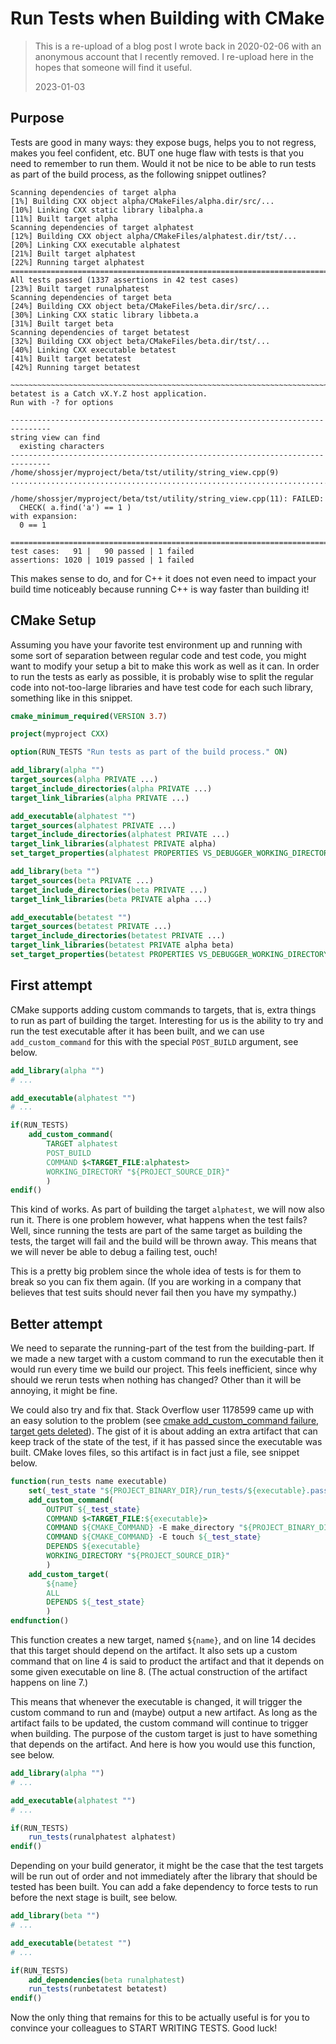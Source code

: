 # Run Tests when Building with CMake

> This is a re-upload of a blog post I wrote back in 2020-02-06 with
> an anonymous account that I recently removed. I re-upload here in
> the hopes that someone will find it useful.
>
> 2023-01-03

## Purpose

Tests are good in many ways: they expose bugs, helps you to not
regress, makes you feel confident, etc. BUT one huge flaw with tests
is that you need to remember to run them. Would it not be nice to be
able to run tests as part of the build process, as the following
snippet outlines?

```text
Scanning dependencies of target alpha
[1%] Building CXX object alpha/CMakeFiles/alpha.dir/src/...
[10%] Linking CXX static library libalpha.a
[11%] Built target alpha
Scanning dependencies of target alphatest
[12%] Building CXX object alpha/CMakeFiles/alphatest.dir/tst/...
[20%] Linking CXX executable alphatest
[21%] Built target alphatest
[22%] Running target alphatest
===============================================================================
All tests passed (1337 assertions in 42 test cases)
[23%] Built target runalphatest
Scanning dependencies of target beta
[24%] Building CXX object beta/CMakeFiles/beta.dir/src/...
[30%] Linking CXX static library libbeta.a
[31%] Built target beta
Scanning dependencies of target betatest
[32%] Building CXX object beta/CMakeFiles/beta.dir/tst/...
[40%] Linking CXX executable betatest
[41%] Built target betatest
[42%] Running target betatest

~~~~~~~~~~~~~~~~~~~~~~~~~~~~~~~~~~~~~~~~~~~~~~~~~~~~~~~~~~~~~~~~~~~~~~~~~~~~~~~
betatest is a Catch vX.Y.Z host application.
Run with -? for options

-------------------------------------------------------------------------------
string view can find
  existing characters
-------------------------------------------------------------------------------
/home/shossjer/myproject/beta/tst/utility/string_view.cpp(9)
...............................................................................

/home/shossjer/myproject/beta/tst/utility/string_view.cpp(11): FAILED:
  CHECK( a.find('a') == 1 )
with expansion:
  0 == 1

===============================================================================
test cases:   91 |   90 passed | 1 failed
assertions: 1020 | 1019 passed | 1 failed
```

This makes sense to do, and for C++ it does not even need to impact
your build time noticeably because running C++ is way faster than
building it!

## CMake Setup

Assuming you have your favorite test environment up and running with
some sort of separation between regular code and test code, you might
want to modify your setup a bit to make this work as well as it
can. In order to run the tests as early as possible, it is probably
wise to split the regular code into not-too-large libraries and have
test code for each such library, something like in this snippet.

```cmake
cmake_minimum_required(VERSION 3.7)

project(myproject CXX)

option(RUN_TESTS "Run tests as part of the build process." ON)

add_library(alpha "")
target_sources(alpha PRIVATE ...)
target_include_directories(alpha PRIVATE ...)
target_link_libraries(alpha PRIVATE ...)

add_executable(alphatest "")
target_sources(alphatest PRIVATE ...)
target_include_directories(alphatest PRIVATE ...)
target_link_libraries(alphatest PRIVATE alpha)
set_target_properties(alphatest PROPERTIES VS_DEBUGGER_WORKING_DIRECTORY "${PROJECT_SOURCE_DIR}")

add_library(beta "")
target_sources(beta PRIVATE ...)
target_include_directories(beta PRIVATE ...)
target_link_libraries(beta PRIVATE alpha ...)

add_executable(betatest "")
target_sources(betatest PRIVATE ...)
target_include_directories(betatest PRIVATE ...)
target_link_libraries(betatest PRIVATE alpha beta)
set_target_properties(betatest PROPERTIES VS_DEBUGGER_WORKING_DIRECTORY "${PROJECT_SOURCE_DIR}")
```

## First attempt

CMake supports adding custom commands to targets, that is, extra
things to run as part of building the target. Interesting for us is
the ability to try and run the test executable after it has been
built, and we can use `add_custom_command` for this with the special
`POST_BUILD` argument, see below.

```cmake
add_library(alpha "")
# ...

add_executable(alphatest "")
# ...

if(RUN_TESTS)
    add_custom_command(
        TARGET alphatest
        POST_BUILD
        COMMAND $<TARGET_FILE:alphatest>
        WORKING_DIRECTORY "${PROJECT_SOURCE_DIR}"
        )
endif()
```

This kind of works. As part of building the target `alphatest`, we
will now also run it. There is one problem however, what happens when
the test fails? Well, since running the tests are part of the same
target as building the tests, the target will fail and the build will
be thrown away. This means that we will never be able to debug a
failing test, ouch!

This is a pretty big problem since the whole idea of tests is for them
to break so you can fix them again. (If you are working in a company
that believes that test suits should never fail then you have my
sympathy.)

## Better attempt

We need to separate the running-part of the test from the
building-part. If we made a new target with a custom command to run
the executable then it would run every time we build our project. This
feels inefficient, since why should we rerun tests when nothing has
changed? Other than it will be annoying, it might be fine.

We could also try and fix that. Stack Overflow user 1178599 came up
with an easy solution to the problem (see [cmake add_custom_command
failure, target gets
deleted](https://stackoverflow.com/a/53673873)). The gist of it is
about adding an extra artifact that can keep track of the state of the
test, if it has passed since the executable was built. CMake loves
files, so this artifact is in fact just a file, see snippet below.

```cmake
function(run_tests name executable)
    set(_test_state "${PROJECT_BINARY_DIR}/run_tests/${executable}.passed")
    add_custom_command(
        OUTPUT ${_test_state}
        COMMAND $<TARGET_FILE:${executable}>
        COMMAND ${CMAKE_COMMAND} -E make_directory "${PROJECT_BINARY_DIR}/run_tests"
        COMMAND ${CMAKE_COMMAND} -E touch ${_test_state}
        DEPENDS ${executable}
        WORKING_DIRECTORY "${PROJECT_SOURCE_DIR}"
        )
    add_custom_target(
        ${name}
        ALL
        DEPENDS ${_test_state}
        )
endfunction()
```

This function creates a new target, named `${name}`, and on line 14
decides that this target should depend on the artifact. It also sets
up a custom command that on line 4 is said to product the artifact and
that it depends on some given executable on line 8. (The actual
construction of the artifact happens on line 7.)

This means that whenever the executable is changed, it will trigger
the custom command to run and (maybe) output a new artifact. As long
as the artifact fails to be updated, the custom command will continue
to trigger when building. The purpose of the custom target is just to
have something that depends on the artifact. And here is how you would
use this function, see below.

```cmake
add_library(alpha "")
# ...

add_executable(alphatest "")
# ...

if(RUN_TESTS)
    run_tests(runalphatest alphatest)
endif()
```

Depending on your build generator, it might be the case that the test
targets will be run out of order and not immediately after the library
that should be tested has been built. You can add a fake dependency to
force tests to run before the next stage is built, see below.

```cmake
add_library(beta "")
# ...

add_executable(betatest "")
# ...

if(RUN_TESTS)
    add_dependencies(beta runalphatest)
    run_tests(runbetatest betatest)
endif()
```

Now the only thing that remains for this to be actually useful is for
you to convince your colleagues to START WRITING TESTS. Good luck!
